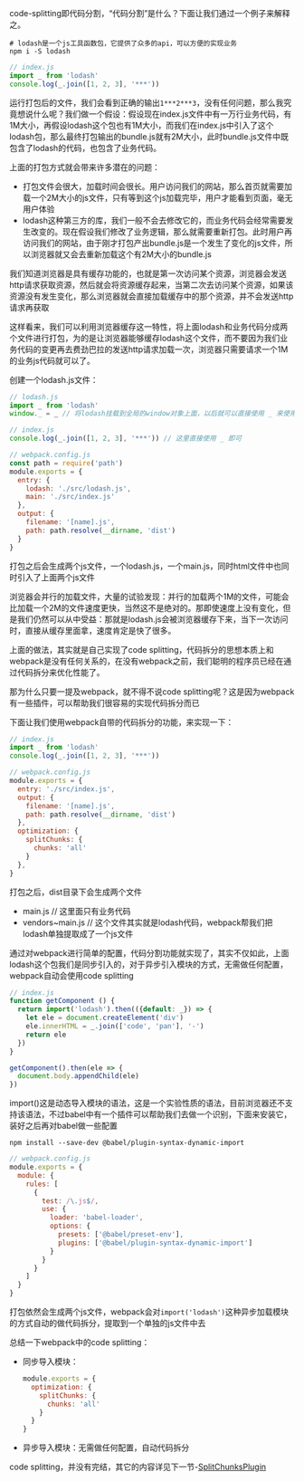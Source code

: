 code-splitting即代码分割，“代码分割”是什么？下面让我们通过一个例子来解释之。


```shell
# lodash是一个js工具函数包，它提供了众多的api，可以方便的实现业务
npm i -S lodash
```

```js
// index.js
import _ from 'lodash'
console.log(_.join([1, 2, 3], '***'))
```
运行打包后的文件，我们会看到正确的输出`1***2***3`，没有任何问题，那么我究竟想说什么呢？我们做一个假设：假设现在index.js文件中有一万行业务代码，有1M大小，再假设lodash这个包也有1M大小，而我们在index.js中引入了这个lodash包，那么最终打包输出的bundle.js就有2M大小，此时bundle.js文件中既包含了lodash的代码，也包含了业务代码。

上面的打包方式就会带来许多潜在的问题：
* 打包文件会很大，加载时间会很长。用户访问我们的网站，那么首页就需要加载一个2M大小的js文件，只有等到这个js加载完毕，用户才能看到页面，毫无用户体验
* lodash这种第三方的库，我们一般不会去修改它的，而业务代码会经常需要发生改变的。现在假设我们修改了业务逻辑，那么就需要重新打包。此时用户再访问我们的网站，由于刚才打包产出bundle.js是一个发生了变化的js文件，所以浏览器就又会去重新加载这个有2M大小的bundle.js

我们知道浏览器是具有缓存功能的，也就是第一次访问某个资源，浏览器会发送http请求获取资源，然后就会将资源缓存起来，当第二次去访问某个资源，如果该资源没有发生变化，那么浏览器就会直接加载缓存中的那个资源，并不会发送http请求再获取

这样看来，我们可以利用浏览器缓存这一特性，将上面lodash和业务代码分成两个文件进行打包，为的是让浏览器能够缓存lodash这个文件，而不要因为我们业务代码的变更再去费劲巴拉的发送http请求加载一次，浏览器只需要请求一个1M的业务js代码就可以了。

创建一个lodash.js文件：
```js
// lodash.js
import _ from 'lodash'
window._ = _ // 将lodash挂载到全局的window对象上面，以后就可以直接使用 _ 来使用lodash
```
```js
// index.js
console.log(_.join([1, 2, 3], '***')) // 这里直接使用 _ 即可
```
```js
// webpack.config.js
const path = require('path')
module.exports = {
  entry: {
    lodash: './src/lodash.js',
    main: './src/index.js'
  },
  output: {
    filename: '[name].js',
    path: path.resolve(__dirname, 'dist')
  }
}
```
打包之后会生成两个js文件，一个lodash.js，一个main.js，同时html文件中也同时引入了上面两个js文件

浏览器会并行的加载文件，大量的试验发现：并行的加载两个1M的文件，可能会比加载一个2M的文件速度更快，当然这不是绝对的。那即使速度上没有变化，但是我们仍然可以从中受益：那就是lodash.js会被浏览器缓存下来，当下一次访问时，直接从缓存里面拿，速度肯定是快了很多。

上面的做法，其实就是自己实现了code splitting，代码拆分的思想本质上和webpack是没有任何关系的，在没有webpack之前，我们聪明的程序员已经在通过代码拆分来优化性能了。

那为什么只要一提及webpack，就不得不说code splitting呢？这是因为webpack有一些插件，可以帮助我们很容易的实现代码拆分而已

下面让我们使用webpack自带的代码拆分的功能，来实现一下：
```js
// index.js
import _ from 'lodash'
console.log(_.join([1, 2, 3], '***'))
```
```js
// webpack.config.js
module.exports = {
  entry: './src/index.js',
  output: {
    filename: '[name].js',
    path: path.resolve(__dirname, 'dist')
  },
  optimization: {
    splitChunks: {
      chunks: 'all'
    }
  },
}
```

打包之后，dist目录下会生成两个文件
* main.js // 这里面只有业务代码
* vendors~main.js // 这个文件其实就是lodash代码，webpack帮我们把lodash单独提取成了一个js文件

通过对webpack进行简单的配置，代码分割功能就实现了，其实不仅如此，上面lodash这个包我们是同步引入的，对于异步引入模块的方式，无需做任何配置，webpack自动会使用code splitting

```js
// index.js
function getComponent () {
  return import('lodash').then(({default: _}) => {
    let ele = document.createElement('div')
    ele.innerHTML = _.join(['code', 'pan'], '-')
    return ele
  })
}

getComponent().then(ele => {
  document.body.appendChild(ele)
})
```
import()这是动态导入模块的语法，这是一个实验性质的语法，目前浏览器还不支持该语法，不过babel中有一个插件可以帮助我们去做一个识别，下面来安装它，装好之后再对babel做一些配置
```shell
npm install --save-dev @babel/plugin-syntax-dynamic-import
```
```js
// webpack.config.js
module.exports = {
  module: {
    rules: [
      {
        test: /\.js$/,
        use: {
          loader: 'babel-loader',
          options: {
            presets: ['@babel/preset-env'],
            plugins: ['@babel/plugin-syntax-dynamic-import']
          }
        }
      }
    ]
  }
}
```

打包依然会生成两个js文件，webpack会对`import('lodash')`这种异步加载模块的方式自动的做代码拆分，提取到一个单独的js文件中去


总结一下webpack中的code splitting：
* 同步导入模块：
  ```js
  module.exports = {
    optimization: {
      splitChunks: {
        chunks: 'all'
      }
    }
  }
  ```
* 异步导入模块：无需做任何配置，自动代码拆分

code splitting，并没有完结，其它的内容详见下一节-[SplitChunksPlugin](SplitChunksPlugin.md)